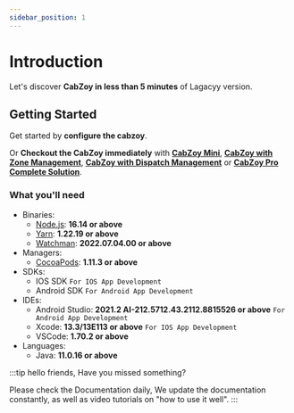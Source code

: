 ```yaml
---
sidebar_position: 1
---
```


# Introduction

Let's discover **CabZoy in less than 5 minutes** of Lagacyy version.

## Getting Started

Get started by **configure the cabzoy**.

Or **Checkout the CabZoy immediately** with **[CabZoy Mini](https://demo.fabithub.com/cabzoy-mini)**, **[CabZoy with Zone Management](https://demo.fabithub.com/cabzoy-zone)**, **[CabZoy with Dispatch Management](https://demo.fabithub.com/cabzoy-dispatch)** or **[CabZoy Pro Complete Solution](https://manage.cabzoy.com)**.

### What you'll need

- Binaries:
    - [Node.js](https://nodejs.org/en/download/): **16.14 or above**
    - [Yarn](https://yarnpkg.com/): **1.22.19 or above**
    - [Watchman](https://facebook.github.io/watchman/): **2022.07.04.00 or above**
- Managers:
    - [CocoaPods](https://cocoapods.org/): **1.11.3 or above**
- SDKs:
    - IOS SDK `For IOS App Development`
    - Android SDK `For Android App Development`
- IDEs:
    - Android Studio: **2021.2 AI-212.5712.43.2112.8815526 or above** `For Android App Development`
    - Xcode: **13.3/13E113 or above** `For IOS App Development`
    - VSCode: **1.70.2 or above**
- Languages:
    - Java: **11.0.16 or above**

:::tip
hello friends,
Have you missed something?

Please check the Documentation daily,
We update the documentation constantly, as well as video tutorials on "how to use it well".
:::